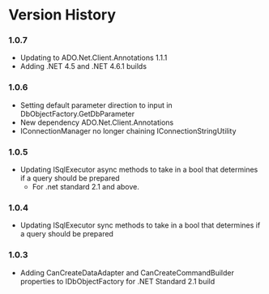 Version History
===============

### 1.0.7

* Updating to ADO.Net.Client.Annotations 1.1.1
* Adding .NET 4.5 and .NET 4.6.1 builds

### 1.0.6

* Setting default parameter direction to input in DbObjectFactory.GetDbParameter
* New dependency ADO.Net.Client.Annotations
* IConnectionManager no longer chaining IConnectionStringUtility 
  
### 1.0.5

* Updating ISqlExecutor async methods to take in a bool that determines 
  if a query should be prepared
  * For .net standard 2.1 and above.
 
### 1.0.4

* Updating ISqlExecutor sync methods to take in a bool that determines if a query should be prepared

### 1.0.3
* Adding CanCreateDataAdapter and CanCreateCommandBuilder
  properties to IDbObjectFactory for .NET Standard 2.1 build